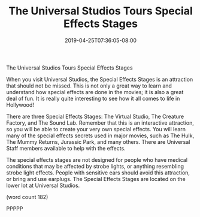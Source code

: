 ﻿---
title: "The Universal Studios Tours Special Effects Stages"
date: 2019-04-25T07:36:05-08:00
description: "Universal Studio Tours Tips for Web Success"
featured_image: "/images/Universal Studio Tours.jpg"
tags: ["Universal Studio Tours"]
---

The Universal Studios Tours Special Effects Stages

When you visit Universal Studios, the Special 
Effects Stages is an attraction that should not be
missed. This is not only a great way to learn and 
understand how special effects are done in the 
movies; it is also a great deal of fun. It is really 
quite interesting to see how it all comes to life in 
Hollywood!

There are three Special Effects Stages: The Virtual 
Studio, The Creature Factory, and The Sound Lab. 
Remember that this is an interactive attraction, so 
you will be able to create your very own special 
effects. You will learn many of the special effects 
secrets used in major movies, such as The Hulk, 
The Mummy Returns, Jurassic Park, and many 
others. There are Universal Staff members 
available to help with the effects.

The special effects stages are not designed for 
people who have medical conditions that may be 
affected by strobe lights, or anything resembling 
strobe light effects. People with sensitive ears 
should avoid this attraction, or bring and use 
earplugs. The Special Effects Stages are located 
on the lower lot at Universal Studios.

(word count 182)

PPPPP





